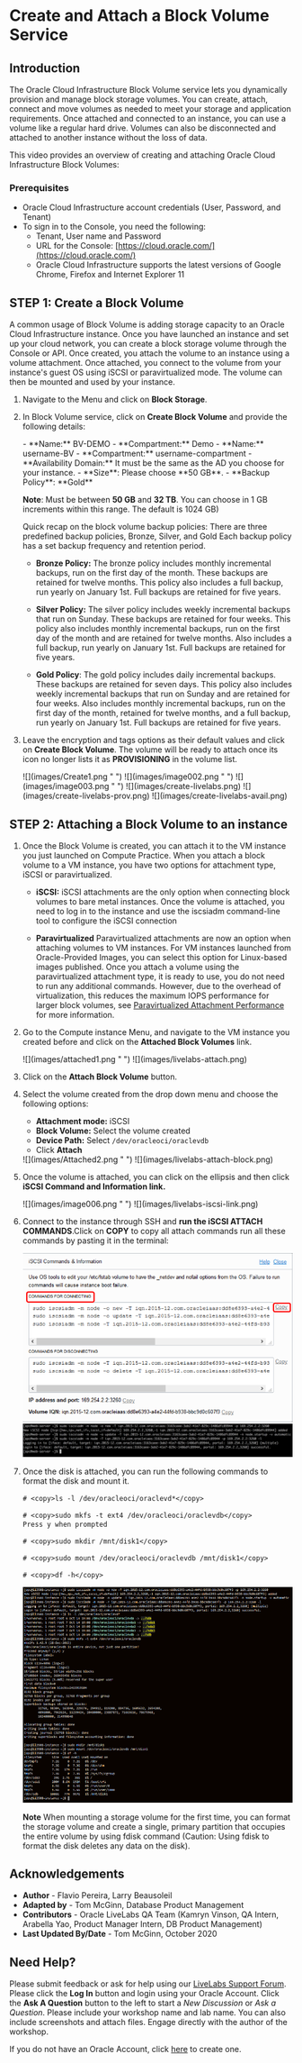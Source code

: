<!-- Not tested -->
# Create and Attach a Block Volume Service

## Introduction

The Oracle Cloud Infrastructure Block Volume service lets you dynamically provision and manage block storage volumes. You can create, attach, connect and move volumes as needed to meet your storage and application requirements. Once attached and connected to an instance, you can use a volume like a regular hard drive. Volumes can also be disconnected and attached to another instance without the loss of data.

This video provides an overview of creating and attaching Oracle Cloud Infrastructure Block Volumes:

[](youtube:kpL7czRCRLs)

### Prerequisites

- Oracle Cloud Infrastructure account credentials (User, Password, and Tenant)
- To sign in to the Console, you need the following:
  -  Tenant, User name and Password
  -  URL for the Console: [https://cloud.oracle.com/](https://cloud.oracle.com/)
  -  Oracle Cloud Infrastructure supports the latest versions of Google Chrome, Firefox and Internet Explorer 11

## **STEP 1**: Create a Block Volume

A common usage of Block Volume is adding storage capacity to an Oracle Cloud Infrastructure instance. Once you have launched an instance and set up your cloud network, you can create a block storage volume through the Console or API. Once created, you attach the volume to an instance using a volume attachment. Once attached, you connect to the volume from your instance's guest OS using iSCSI or paravirtualized mode. The volume can then be mounted and used by your instance.

1. Navigate to the Menu and click on **Block Storage**.

2. In Block Volume service, click on **Create Block Volume** and provide the following details:

    <if type="freetier">
     - **Name:** BV-DEMO
     - **Compartment:** Demo</if>
     <if type="livelabs">
     - **Name:** username-BV
     - **Compartment:** username-compartment</if>
     - **Availability Domain:** It must be the same as the AD you choose for your instance.
     - **Size**: Please choose **50 GB**.
     - **Backup Policy**: **Gold**

    **Note**: Must be between **50 GB** and **32 TB**. You can choose in 1 GB increments within this range. The default is 1024 GB)

     Quick recap on the block volume backup policies: There are three predefined backup policies, Bronze, Silver, and Gold Each backup policy has a set backup frequency and retention period.

    - **Bronze Policy:** The bronze policy includes monthly incremental backups, run on the first day of the month. These backups are retained for twelve months. This policy also includes a full backup, run yearly on January 1st. Full backups are retained for five years.

    - **Silver Policy:** The silver policy includes weekly incremental backups that run on Sunday. These backups are retained for four weeks. This policy also includes monthly incremental backups, run on the first day of the month and are retained for twelve months. Also includes a full backup, run yearly on January 1st. Full backups are retained for five years.

    - **Gold Policy**: The gold policy includes daily incremental backups. These backups are retained for seven days. This policy also includes weekly incremental backups that run on Sunday and are retained for four weeks. Also includes monthly incremental backups, run on the first day of the month, retained for twelve months, and a full backup, run yearly on January 1st. Full backups are retained for five years.

3. Leave the encryption and tags options as their default values and click on **Create Block Volume**. The volume will be ready to attach once its icon no longer lists it as **PROVISIONING** in the volume list.

   <if type="freetier">
   ![](images/Create1.png " ")
   ![](images/image002.png " ")
   ![](images/image003.png " ")
   </if>
   <if type="livelabs">
   ![](images/create-livelabs.png)
   ![](images/create-livelabs-prov.png)
   ![](images/create-livelabs-avail.png)
   </if>

## **STEP 2**: Attaching a Block Volume to an instance

1. Once the Block Volume is created, you can attach it to the VM instance you just launched on Compute Practice. When you attach a block volume to a VM instance, you have two options for attachment type, iSCSI or paravirtualized.

    - **iSCSI:** iSCSI attachments are the only option when connecting block volumes to bare metal instances. Once the volume is attached, you need to log in to the instance and use the iscsiadm command-line tool to configure the iSCSI connection

     - **Paravirtualized** Paravirtualized attachments are now an option when attaching volumes to VM instances. For VM instances launched from Oracle-Provided Images, you can select this option for Linux-based images published. Once you attach a volume using the paravirtualized attachment type, it is ready to use, you do not need to run any additional commands. However, due to the overhead of virtualization, this reduces the maximum IOPS performance for larger block volumes, see [Paravirtualized Attachment Performance](https://docs.cloud.oracle.com/iaas/Content/Block/Concepts/blockvolumeperformance.htm#paraPerf) for more information.

2. Go to the Compute instance Menu, and navigate to the VM instance you created before and click on the **Attached Block Volumes** link.

    <if type="freetier">
    ![](images/attached1.png " ")</if>
    <if type="livelabs">
    ![](images/livelabs-attach.png)</if>

3. Click on the **Attach Block Volume** button.

4. Select the volume created from the drop down menu and choose the following options:

     - **Attachment mode:** iSCSI
     - **Block Volume:** Select the volume created
     - **Device Path:** Select `/dev/oracleoci/oraclevdb`
     - Click **Attach**

   <if type="freetier">
   ![](images/Attached2.png " ")</if>
   <if type="livelabs">
   ![](images/livelabs-attach-block.png)</if>

5. Once the volume is attached, you can click on the ellipsis and then click **iSCSI Command and Information link.**

    <if type="freetier">
    ![](images/image006.png " ")</if>
    <if type="livelabs">
    ![](images/livelabs-iscsi-link.png)</if>

6. Connect to the instance through SSH and **run the iSCSI ATTACH COMMANDS**.Click on **COPY** to copy all attach commands run all these commands by pasting it in the terminal:

    ![](images/iscsi-commands.png " ")
    ![](images/image008.png " ")

7. Once the disk is attached, you can run the following commands to format the disk and mount it.
     ```
     # <copy>ls -l /dev/oracleoci/oraclevd*</copy>
     ```
     ```
     # <copy>sudo mkfs -t ext4 /dev/oracleoci/oraclevdb</copy>
     Press y when prompted
     ```
     ```
     # <copy>sudo mkdir /mnt/disk1</copy>
     ```
     ```
     # <copy>sudo mount /dev/oracleoci/oraclevdb /mnt/disk1</copy>
     ```
     ```
     # <copy>df -h</copy>
     ```

    ![](images/format-mount.png " ")

    **Note** When mounting a storage volume for the first time, you can format the storage volume and create a single, primary partition that occupies the entire volume by using fdisk command (Caution: Using fdisk to format the disk deletes any data on the disk).

## Acknowledgements

- **Author** - Flavio Pereira, Larry Beausoleil
- **Adapted by** -  Tom McGinn, Database Product Management
- **Contributors** - Oracle LiveLabs QA Team (Kamryn Vinson, QA Intern, Arabella Yao, Product Manager Intern, DB Product Management)
- **Last Updated By/Date** - Tom McGinn, October 2020

## Need Help?
Please submit feedback or ask for help using our [LiveLabs Support Forum](https://community.oracle.com/tech/developers/categories/oracle-cloud-infrastructure-fundamentals). Please click the **Log In** button and login using your Oracle Account. Click the **Ask A Question** button to the left to start a *New Discussion* or *Ask a Question*.  Please include your workshop name and lab name.  You can also include screenshots and attach files.  Engage directly with the author of the workshop.

If you do not have an Oracle Account, click [here](https://profile.oracle.com/myprofile/account/create-account.jspx) to create one.
